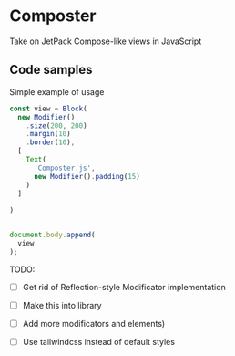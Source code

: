 # Composter

Take on JetPack Compose-like views in JavaScript 

## Code samples

Simple example of usage

```javascript
const view = Block(
  new Modifier()
    .size(200, 200)
    .margin(10)
    .border(10),
  [
    Text(
      'Composter.js',
      new Modifier().padding(15)
    )
  ]
  
)


document.body.append(
  view
);
```

TODO:
- [ ] Get rid of Reflection-style Modificator implementation
- [ ] Make this into library
- [ ] Add more modificators and elements)
- [ ] Use tailwindcss instead of default styles

